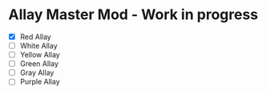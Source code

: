 # Allay Master Mod - Work in progress

- [x] Red Allay
- [ ] White Allay
- [ ] Yellow Allay
- [ ] Green Allay
- [ ] Gray Allay
- [ ] Purple Allay
